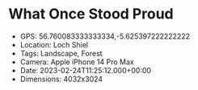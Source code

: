 # What Once Stood Proud

- GPS: 56.760083333333334,-5.625397222222222
- Location: Loch Shiel
- Tags: Landscape, Forest
- Camera: Apple iPhone 14 Pro Max
- Date: 2023-02-24T11:25:12.000+00:00
- Dimensions: 4032x3024
